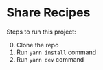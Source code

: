 # Share Recipes

Steps to run this project:

0. Clone the repo
1. Run `yarn install` command
2. Run `yarn dev` command
